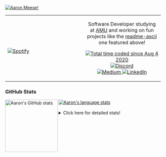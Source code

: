 [![Aaron Meese!](https://user-images.githubusercontent.com/17814535/88975338-a2aabf00-d27f-11ea-963f-8a19608716b4.png)](https://github.com/ajmeese7/readme-ascii "README ASCII")

<!-- Modified from project here: https://github.com/novatorem/novatorem -->
<table width="100%"> 
  <tr>
  <td width="50%">
      
&nbsp; <br> [![Spotify](https://ajmeese7.vercel.app/api/spotify)](https://open.spotify.com/user/ajmeese)

  </td>
  <td width="50%">
    <p align="center">
    Software Developer studying at <a href="https://www.amu.apus.edu/">AMU</a> and working on fun 
    projects like the <a href="https://github.com/ajmeese7/readme-ascii">readme-ascii</a> one featured above!
    </p>
    <p align="center">
      <a href="https://wakatime.com/@f726891d-3b02-46cd-9b60-e8c59f9e2b14">
        <img src="https://wakatime.com/badge/user/f726891d-3b02-46cd-9b60-e8c59f9e2b14.svg" alt="Total time coded since Aug 4 2020" title="WakaTime" />
      </a>
      <a href="http://link.aaronmeese.com/discord">
        <img src="https://img.shields.io/badge/discord-ajmeese7%234835-369?style=flat-square&logo=discord&logoColor=white&color=purple" alt="Discord" title="Discord">
      </a>
      <br />
      <a href="https://link.aaronmeese.com/medium">
        <img src="https://img.shields.io/badge/medium-ajmeese7-1DB954?style=flat-square&logo=medium&logoColor=white" alt="Medium" title="Medium">
      </a>
      <a href="https://link.aaronmeese.com/linkedin">
        <img src="https://img.shields.io/badge/linkedIn-aaronmeese-1DB954?style=flat-square&logo=linkedin&logoColor=white&color=blue" alt="LinkedIn" title="LinkedIn">
      </a>
    </p>
  </td>

</table>

[//]: <> (The `&nbsp;` is to have Aphelion take up more space)

### GitHub Stats ###

<a href="https://profile-summary-for-github.com/user/ajmeese7">
  <img align="left" height="170px" src="https://github-readme-stats.vercel.app/api?username=ajmeese7&show_icons=true&line_height=27&count_private=true" alt="Aaron's GitHub stats"/>
  <img src="https://github-readme-stats.vercel.app/api/top-langs/?username=ajmeese7&hide_langs_below=5&layout=compact" alt="Aaron's language stats"/>
</a>

<br />
<br />
<details>
<summary>Click here for detailed stats!</summary>

### :zap: Recent Activity
<!--START_SECTION:activity-->
1. 🎉 Merged PR [#88](https://github.com/ajmeese7/aaronmeese.com/pull/88) in [ajmeese7/aaronmeese.com](https://github.com/ajmeese7/aaronmeese.com)
2. 🗣 Commented on [#87](https://github.com/ajmeese7/aaronmeese.com/issues/87) in [ajmeese7/aaronmeese.com](https://github.com/ajmeese7/aaronmeese.com)
3. ❌ Closed PR [#87](https://github.com/ajmeese7/aaronmeese.com/pull/87) in [ajmeese7/aaronmeese.com](https://github.com/ajmeese7/aaronmeese.com)
4. 🎉 Merged PR [#91](https://github.com/dwyl/phoenix-chat-example/pull/91) in [dwyl/phoenix-chat-example](https://github.com/dwyl/phoenix-chat-example)
5. ❌ Closed PR [#86](https://github.com/ajmeese7/aaronmeese.com/pull/86) in [ajmeese7/aaronmeese.com](https://github.com/ajmeese7/aaronmeese.com)
<!--END_SECTION:activity-->

### 🧐 Waka Stats
<!--START_SECTION:waka-->
![Code Time](http://img.shields.io/badge/Code%20Time-1%2C021%20hrs%2055%20mins-blue)

**🐱 My GitHub Data** 

> 🏆 670 Contributions in the Year 2022
 > 
> 📦 339.6 kB Used in GitHub's Storage 
 > 
> 💼 Opted to Hire
 > 
> 📜 74 Public Repositories 
 > 
> 🔑 27 Private Repositories  
 > 
**I'm an Early 🐤** 

```text
🌞 Morning    268 commits    ██████░░░░░░░░░░░░░░░░░░░   24.86% 
🌆 Daytime    406 commits    █████████░░░░░░░░░░░░░░░░   37.66% 
🌃 Evening    391 commits    █████████░░░░░░░░░░░░░░░░   36.27% 
🌙 Night      13 commits     ░░░░░░░░░░░░░░░░░░░░░░░░░   1.21%

```
📅 **I'm Most Productive on Sunday** 

```text
Monday       120 commits    ██░░░░░░░░░░░░░░░░░░░░░░░   11.13% 
Tuesday      166 commits    ███░░░░░░░░░░░░░░░░░░░░░░   15.4% 
Wednesday    132 commits    ███░░░░░░░░░░░░░░░░░░░░░░   12.24% 
Thursday     159 commits    ███░░░░░░░░░░░░░░░░░░░░░░   14.75% 
Friday       125 commits    ███░░░░░░░░░░░░░░░░░░░░░░   11.6% 
Saturday     176 commits    ████░░░░░░░░░░░░░░░░░░░░░   16.33% 
Sunday       200 commits    ████░░░░░░░░░░░░░░░░░░░░░   18.55%

```


📊 **This Week I Spent My Time On** 

```text
⌚︎ Time Zone: America/New_York

💬 Programming Languages: 
Bash                     3 hrs 44 mins       ████████░░░░░░░░░░░░░░░░░   32.99% 
JavaScript               2 hrs 1 min         ████░░░░░░░░░░░░░░░░░░░░░   17.78% 
JSON                     1 hr 55 mins        ████░░░░░░░░░░░░░░░░░░░░░   16.94% 
Markdown                 1 hr 39 mins        ███░░░░░░░░░░░░░░░░░░░░░░   14.6% 
Other                    59 mins             ██░░░░░░░░░░░░░░░░░░░░░░░   8.69%

🐱‍💻 Projects: 
aaronmeese.com           10 hrs              ██████████████████████░░░   88.09% 
nginx                    1 hr 1 min          ██░░░░░░░░░░░░░░░░░░░░░░░   9.01% 
oh-my-posh               18 mins             ░░░░░░░░░░░░░░░░░░░░░░░░░   2.78% 
vault                    0 secs              ░░░░░░░░░░░░░░░░░░░░░░░░░   0.09% 
karameese.com            0 secs              ░░░░░░░░░░░░░░░░░░░░░░░░░   0.02%

```

**I Mostly Code in JavaScript** 

```text
JavaScript               32 repos            ████████████░░░░░░░░░░░░░   50.0% 
HTML                     9 repos             ███░░░░░░░░░░░░░░░░░░░░░░   14.06% 
Python                   5 repos             ██░░░░░░░░░░░░░░░░░░░░░░░   7.81% 
Java                     4 repos             █░░░░░░░░░░░░░░░░░░░░░░░░   6.25% 
CSS                      3 repos             █░░░░░░░░░░░░░░░░░░░░░░░░   4.69%

```



 Last Updated on 21/05/2022 00:06:16 UTC
<!--END_SECTION:waka-->
</details>
